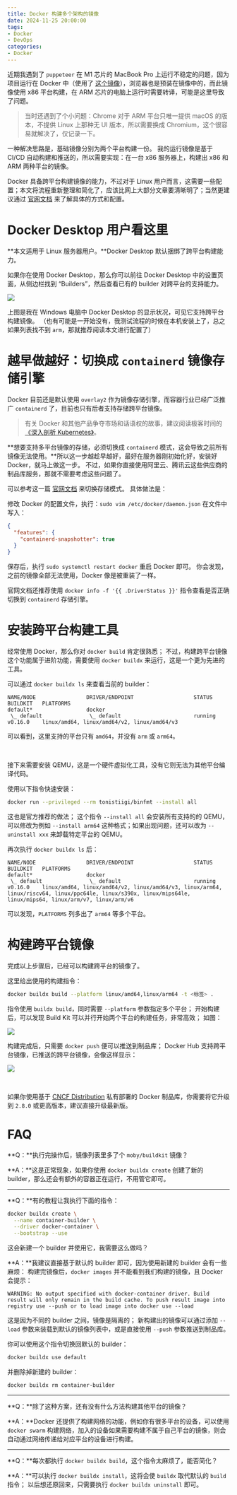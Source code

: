 ```yaml
---
title: Docker 构建多个架构的镜像
date: 2024-11-25 20:00:00
tags: 
- Docker
- DevOps
categories: 
- Docker
---
```


近期我遇到了 `puppeteer` 在 M1 芯片的 MacBook Pro 上运行不稳定的问题，因为项目运行在 Docker 中（使用了 [这个镜像](https://git.paperplane.cc/paperplane-docker/paperplane-api-base)），浏览器也是预装在镜像中的，而此镜像使用 x86 平台构建，在 ARM 芯片的电脑上运行时需要转译，可能是这里导致了问题。

> 当时还遇到了个小问题：Chrome 对于 ARM 平台只唯一提供 macOS 的版本，不提供 Linux 上那种无 UI 版本，所以需要换成 Chromium，这个很容易就解决了，仅记录一下。

一种解决思路是，基础镜像分别为两个平台构建一份。
我的运行镜像是基于 CI/CD 自动构建和推送的，所以需要实现：在一台 x86 服务器上，构建出 x86 和 ARM 两种平台的镜像。

Docker 具备跨平台构建镜像的能力，不过对于 Linux 用户而言，这需要一些配置；本文将流程重新整理和简化了，应该比网上大部分文章要清晰明了；当然更建议通过 [官网文档](https://docs.docker.com/build/building/multi-platform/) 来了解具体的方式和配置。



# Docker Desktop 用户看这里

**本文适用于 Linux 服务器用户。**Docker Desktop 默认捆绑了跨平台构建能力。

如果你在使用 Docker Desktop，那么你可以前往 Docker Desktop 中的设置页面，从侧边栏找到 “Builders”，然后查看已有的 builder 对跨平台的支持能力。

![](../images/image-20241224052630892.png)

上图是我在 Windows 电脑中 Docker Desktop 的显示状况，可见它支持跨平台构建镜像。
（也有可能是一开始没有，我测试流程的时候在本机安装上了，总之如果列表找不到 `arm`，那就推荐阅读本文进行配置了）



# 越早做越好：切换成 `containerd` 镜像存储引擎

Docker 目前还是默认使用 `overlay2` 作为镜像存储引擎，而容器行业已经广泛推广 `containerd` 了，目前也只有后者支持存储跨平台镜像。

> 有关 Docker 和其他产品争夺市场和话语权的故事，建议阅读极客时间的 [《深入剖析 Kubernetes》](https://time.geekbang.org/column/intro/100015201)。

**想要支持多平台镜像的存储，必须切换成 `containerd` 模式，这会导致之前所有镜像无法使用。**所以这一步越趁早越好，最好在服务器刚初始化好，安装好 Docker，就马上做这一步。
不过，如果你直接使用阿里云、腾讯云这些供应商的制品库服务，那就不需要考虑这些问题了。

可以参考这一篇 [官网文档](https://docs.docker.com/engine/storage/containerd/) 来切换存储模式。
具体做法是：

修改 Docker 的配置文件，执行：`sudo vim /etc/docker/daemon.json` 
在文件中写入：

```json
{
  "features": {
    "containerd-snapshotter": true
  }
}
```

保存后，执行 `sudo systemctl restart docker` 重启 Docker 即可。
你会发现，之前的镜像全部无法使用，Docker 像是被重装了一样。

官网文档还推荐使用 `docker info -f '{{ .DriverStatus }}'` 指令查看是否正确切换到 `containerd` 存储引擎。



# 安装跨平台构建工具

经常使用 Docker，那么你对 `docker build` 肯定很熟悉；
不过，构建跨平台镜像这个功能属于进阶功能，需要使用 `docker buildx` 来运行，这是一个更为先进的工具。

可以通过 `docker buildx ls` 来查看当前的 builder：

```
NAME/NODE                DRIVER/ENDPOINT                   STATUS    BUILDKIT   PLATFORMS
default*                 docker
 \_ default               \_ default                       running   v0.16.0    linux/amd64, linux/amd64/v2, linux/amd64/v3
```

可以看到，这里支持的平台只有 `amd64`，并没有 `arm` 或 `arm64`。

<br />

接下来需要安装 QEMU，这是一个硬件虚拟化工具，没有它则无法为其他平台编译代码。

使用以下指令快速安装：

```bash
docker run --privileged --rm tonistiigi/binfmt --install all
```

这也是官方推荐的做法；
这个指令 `--install all` 会安装所有支持的的 QEMU，可以修改为例如 `--install arm64` 这种格式；如果出现问题，还可以改为 `--uninstall xxx` 来卸载特定平台的 QEMU。

再次执行 `docker buildx ls` 后：

```
NAME/NODE                DRIVER/ENDPOINT                   STATUS    BUILDKIT   PLATFORMS
default*                 docker
 \_ default               \_ default                       running   v0.16.0    linux/amd64, linux/amd64/v2, linux/amd64/v3, linux/arm64, linux/riscv64, linux/ppc64le, linux/s390x, linux/mips64le, linux/mips64, linux/arm/v7, linux/arm/v6
```

可以发现，`PLATFORMS` 列多出了 `arm64` 等多个平台。



# 构建跨平台镜像

完成以上步骤后，已经可以构建跨平台的镜像了。

这里给出使用的构建指令：

```bash
docker buildx build --platform linux/amd64,linux/arm64 -t <标签> .
```

指令使用 `buildx build`，同时需要 `--platform` 参数指定多个平台；
开始构建后，可以发现 Build Kit 可以并行开始两个平台的构建任务，非常高效；
如图：

![](../images/image-20241224035249752.png)

构建完成后，只需要 `docker push` 便可以推送到制品库；
Docker Hub 支持跨平台镜像，已推送的跨平台镜像，会像这样显示：

![](../images/image-20241224032249343.png)

<br />

如果你使用基于 [CNCF Distribution](https://distribution.github.io/distribution/) 私有部署的 Docker 制品库，你需要将它升级到 `2.8.0` 或更高版本，建议直接升级最新版。



# FAQ

**Q：**执行完操作后，镜像列表里多了个 `moby/buildkit` 镜像？

**A：**这是正常现象，如果你使用 `docker buildx create` 创建了新的 builder，那么还会有额外的容器正在运行，不用管它即可。

-----

**Q：**有的教程让我执行下面的指令：

```bash
docker buildx create \
  --name container-builder \
  --driver docker-container \
  --bootstrap --use
```

这会新建一个 builder 并使用它，我需要这么做吗？

**A：**我建议直接基于默认的 builder 即可，因为使用新建的 builder 会有一些麻烦：
构建完镜像后，`docker images` 并不能看到我们构建的镜像，且 Docker 会提示：

```
WARNING: No output specified with docker-container driver. Build result will only remain in the build cache. To push result image into registry use --push or to load image into docker use --load
```

这是因为不同的 builder 之间，镜像是隔离的；
新构建出的镜像可以通过添加 `--load` 参数来装载到默认的镜像列表中，或是直接使用 `--push` 参数推送到制品库。

你可以使用这个指令切换回默认的 builder：

```bash
docker buildx use default
```

并删除掉新建的 builder：

```bash
docker buildx rm container-builder
```

-----

**Q：**除了这种方案，还有没有什么方法构建其他平台的镜像？

**A：**Docker 还提供了构建网络的功能，例如你有很多平台的设备，可以使用 `docker swarm` 构建网络，加入的设备如果需要构建不属于自己平台的镜像，则会自动通过网络传递给对应平台的设备进行构建。

-----

**Q：**每次都执行 `docker buildx build`，这个指令太麻烦了，能否简化？

**A：**可以执行 `docker buildx install`，这将会使 `buildx` 取代默认的 `build` 指令；
以后想还原回来，只需要执行 `docker buildx uninstall` 即可。
